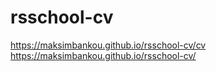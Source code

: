 # rsschool-cv
https://maksimbankou.github.io/rsschool-cv/cv
https://maksimbankou.github.io/rsschool-cv/